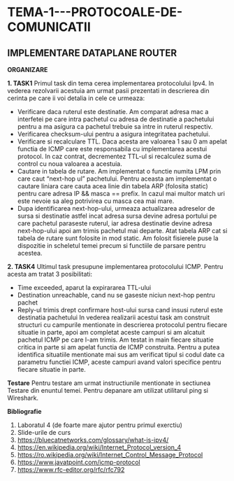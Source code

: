 # TEMA-1---PROTOCOALE-DE-COMUNICATII

## IMPLEMENTARE DATAPLANE ROUTER 

**ORGANIZARE**

**1. TASK1**
Primul task din tema cerea implementarea protocolului Ipv4. In vederea rezolvarii acestuia am urmat pasii prezentati in descrierea din cerinta pe care ii voi detalia in cele ce urmeaza:
- Verificare daca ruterul este destinatie. Am comparat adresa mac a interfetei pe care intra pachetul cu adresa de destinatie a pachetului pentru a ma asigura ca pachetul trebuie sa intre in ruterul respectiv.
- Verificarea checksum-ului pentru a asigura integritatea pachetului.
- Verificare si recalculare TTL. Daca acesta are valoarea 1 sau 0 am apelat functia de ICMP care este responsabila cu implementarea acestui protocol. In caz contrat, decrementez TTL-ul si recalculez suma de control cu noua valoarea a acestuia.
- Cautare in tabela de rutare. Am implementat o functie numita LPM prin care caut “next-hop ul” pachetului. Pentru aceasta am implementat o cautare liniara care cauta acea linie din tabela ARP (folosita static) pentru care adresa IP && masca == prefix. In cazul mai multor match uri este nevoie sa aleg potrivirea cu masca cea mai mare.
- Dupa identificarea next-hop-ului, urmeaza actualizarea adreselor de sursa si destinatie astfel incat adresa sursa devine adresa portului pe care pachetul paraseste ruterul, iar adresa destinatie devine adresa next-hop-ului apoi am trimis pachetul mai departe.
Atat tabela ARP cat si tabela de rutare sunt folosite in mod static. Am folosit fisierele puse la dispozitie in scheletul temei precum si functiile de parsare pentru acestea.

**2. TASK4**
Ultimul task presupune implementarea protocolului ICMP. Pentru acesta am tratat 3 posibilitati:
- Time exceeded, aparut la expirararea TTL-ului
- Destination unreachable, cand nu se gaseste niciun next-hop pentru pachet
- Reply-ul trimis drept confirmare host-ului sursa cand insusi ruterul este destinatia pachetului
In vederea realizarii acestui task am construit structuri cu campurile mentionate in descrierea protocolul pentru fiecare situatie in parte, apoi am completat aceste campuri si am alcatuit pachetul ICMP pe care l-am trimis. Am testat in main fiecare situatie critica in parte si am apelat functia de ICMP construita. Pentru a putea identifica situatiile mentionate mai sus am verificat tipul si codul date ca parametru functiei ICMP, aceste campuri avand valori specifice pentru fiecare situatie in parte.

**Testare**
Pentru testare am urmat instructiunile mentionate in sectiunea Testare din enuntul temei.
Pentru depanare am utilizat utilitarul ping si Wireshark.

**Bibliografie**
1. Laboratul 4 (de foarte mare ajutor pentru primul exerctiu)
2. Slide-urile de curs
3. https://bluecatnetworks.com/glossary/what-is-ipv4/
4. https://en.wikipedia.org/wiki/Internet_Protocol_version_4
5. https://ro.wikipedia.org/wiki/Internet_Control_Message_Protocol
6. https://www.javatpoint.com/icmp-protocol
7. https://www.rfc-editor.org/rfc/rfc792
